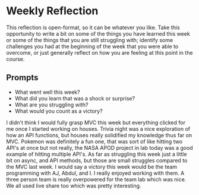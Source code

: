 # Weekly Reflection
This reflection is open-format, so it can be whatever you like. Take this opportunity to write a bit on some of the things you have learned this week or some of the things that you are still struggling with; identify some challenges you had at the beginning of the week that you were able to overcome, or just generally reflect on how you are feeling at this point in the course.

## Prompts
- What went well this week?
- What did you learn that was a shock or surprise?
- What are you struggling with?
- What would you count as a victory?

I didn't think I would fully grasp MVC this week but everything clicked for me once I started working on houses. Trivia night was a nice exploration of how an API functions, but houses really solidified my knowledge thus far on MVC. Pokemon was definitely a fun one, that was sort of like hitting two API's at once but not really, the NASA APOD project in lab today was a good example of hitting multiple API's. As far as struggling this week just a little bit on async, and API methods, but those are small struggles compared to the MVC last week. I would say a victory this week would be the team programming with AJ, Abdul, and I. I really enjoyed working with them. A three person team is really overpowered for the team lab which was nice. We all used live share too which was pretty interesting. 
